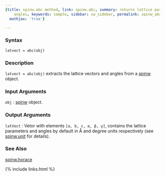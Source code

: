 ```yaml
---
{title: spinw.abc method, link: spinw.abc, summary: returns lattice parameters and
    angles, keywords: sample, sidebar: sw_sidebar, permalink: spinw_abc, folder: spinw,
  mathjax: 'true'}

---
```

  
### Syntax
  
`latvect = abc(obj)`
  
### Description
  
`latvect = abc(obj)` extracts the lattice vectors and angles from a
[spinw](spinw) object.
  
### Input Arguments
  
`obj`
: [spinw](spinw) object.
  
### Output Arguments
  
`latVect`
: Vetor with elements `[a, b, c, α, β, γ]`,
  contains the lattice parameters and angles by default in Å and
  degree units respectively (see [spinw.unit](spinw_unit) for details).
  
### See Also
  
[spinw.horace](spinw_horace)
 

{% include links.html %}
